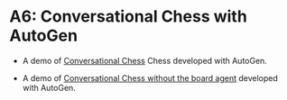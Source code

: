 # A6: Conversational Chess with AutoGen

- A demo of [Conversational Chess](agentchat_chess.ipynb) Chess developed with AutoGen.


- A demo of [Conversational Chess without the board agent](autogen_agentchat_chess_no_grounding.ipynb) developed with AutoGen.
